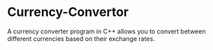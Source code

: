 # Currency-Convertor
A currency converter program in C++ allows you to convert between different currencies based on their exchange rates.
